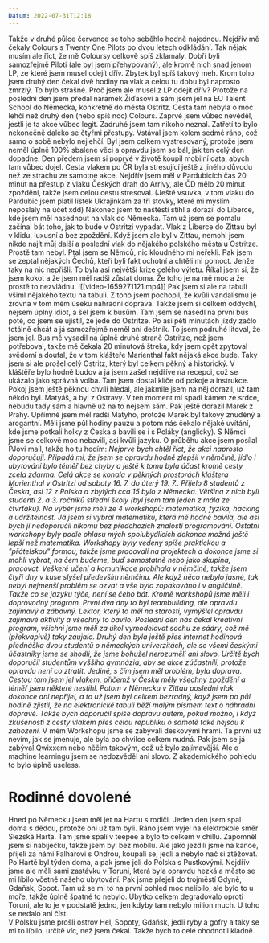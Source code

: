 ```yaml
---
Datum: 2022-07-31T12:18
---
```

Takže v druhé půlce července se toho seběhlo hodně najednou. Nejdřív mě čekaly Colours s Twenty One Pilots po dvou letech odkládání. Tak nějak musím ale říct, že mě Coloursy celkově spíš zklamaly. Dobří byli samozřejmě Piloti (ale byl jsem přehypovaný), ale kromě nich snad jenom LP, ze které jsem musel odejít dřív. Zbytek byl spíš takový meh. Krom toho jsem druhý den čekal dvě hodiny na vlak a celou tu dobu byl naprosto zmrzlý. To bylo strašné.
Proč jsem ale musel z LP odejít dřív? Protože na poslední den jsem předal náramek Žiďasovi a sám jsem jel na EU Talent School do Německa, konkrétně do města Ostritz. Cesta tam nebyla o moc lehčí než druhý den (nebo spíš noc) Colours. Zaprvé jsem vůbec nevěděl, jestli je ta akce vůbec legit. Zadruhé jsem tam nikoho neznal. Zatřetí to bylo nekonečně daleko se čtyřmi přestupy.
Vstával jsem kolem sedmé ráno, což samo o sobě nebylo nejlehčí. Byl jsem celkem vystresovaný, protože jsem neměl úplně 100% sbalené věci a opravdu jsem se bál, jak ten celý den dopadne. Den předem jsem si poprvé v životě koupil mobilní data, abych tam vůbec dojel. Cesta vlakem po ČR byla stresující ještě z jiného důvodu než ze strachu ze samotné akce. Nejdřív jsem měl v Pardubicích čas 20 minut na přestup z vlaku Českých drah do Arrivy, ale ČD mělo 20 minut zpoždění, takže jsem celou cestu stresoval. (Ještě vsuvka, v tom vlaku do Pardubic jsem platil lístek Ukrajinkám za tři stovky, které mi myslím neposlaly na účet xdd) Nakonec jsem to naštěstí stihl a dorazil do Liberce, kde jsem měl nasednout na vlak do Německa. Tam už jsem se pomalu začínal bát toho, jak to bude v Ostritzi vypadat. Vlak z Liberce do Zittau byl v klidu, luxusní a bez zpoždění. Když jsem ale byl v Zittau, nemohl jsem nikde najít můj další a poslední vlak do nějakého polského města u Ostritze. Prostě tam nebyl. Ptal jsem se Němců, nic kloudného mi neřekli. Pak jsem se zeptal nějakých Čechů, kteří byli fakt ochotní a chtěli mi pomoct. Jenže taky na nic nepřišli. To byla asi největší krize celého výletu. Říkal jsem si, že jsem kokot a že jsem měl radši zůstat doma. Že toho je na mě moc a že prostě to nezvládnu.
![[video-1659271121.mp4]]
Pak jsem si ale na tabuli všiml nějakého textu na tabuli. Z toho jsem pochopil, že kvůli vandalismu je zrovna v tom mém úseku náhradní doprava. Takže jsem si celkem oddychl, nejsem úplný idiot, a šel jsem k busům. Tam jsem se nasedl na první bus poté, co jsem se ujistil, že jede do Ostritze. Po asi pěti minutách jízdy začlo totálně chcát a já samozřejmě neměl ani deštník. To jsem podruhé litoval, že jsem jel. Bus mě vysadil na úplně druhé straně Ostritze, než jsem potřeboval, takže mě čekala 20 minutová štreka, kdy jsem opět zpytoval svědomí a doufal, že v tom klášteře Marienthal fakt nějaká akce bude. Taky jsem si ale prošel celý Ostritz, který byl celkem pěkný a historický.
V kláštěře bylo hodně budov a já jsem zašel nejdříve na recepci, což se ukázalo jako správná volba. Tam jsem dostal klíče od pokoje a instrukce. Pokoj jsem ještě pěknou chvíli hledal, ale jakmile jsem na něj dorazil, už tam někdo byl. Matyáš, a byl z Ostravy. V ten moment mi spadl kámen ze srdce, nebudu tady sám a hlavně už na to nejsem sám. Pak ještě dorazil Marek z Prahy. Upřímně jsem měl radši Matyho, protože Marek byl takový znuděný a arogantní.
Měli jsme půl hodiny pauzu a potom nás čekalo nějaké uvítání, kde jsme potkali holky z Česka a bavili se i s Poláky (anglicky). S Němci jsme se celkově moc nebavili, asi kvůli jazyku. O průběhu akce jsem posílal PJovi mail, takže ho tu hodím:
_Nejprve bych chtěl říct, že akci naprosto doporučuji. Připadá mi, že jsem se opravdu hodně zlepšil v němčině, jídlo i ubytování bylo téměř bez chyby a ještě k tomu byla účast kromě cesty zcela zdarma. Celá akce se konala v pěkných prostorách kláštera Marienthal v Ostritzi od soboty 16. 7. do úterý 19. 7.. Přijelo 8 studentů z Česka, asi 12 z Polska a zbylých cca 15 bylo z Německa. Většina z nich byli studenti 2. a 3. ročníků střední školy (byl jsem tam jeden z mála ze čtvrťáku). Na výběr jsme měli ze 4 workshopů: matematika, fyzika, hacking a udržitelnost. Já jsem si vybral matematiku, která mě hodně bavila, ale asi bych ji nedoporučil nikomu bez předchozích znalostí programování. Ostatní workshopy byly podle ohlasu mých spolubydlících dokonce možná ještě lepší než matematika. Workshopy byly vedeny spíše praktickou a "přátelskou" formou, takže jsme pracovali na projektech a dokonce jsme si mohli vybrat, na čem budeme, buď samostatně nebo jako skupina, pracovat. Veškeré učení a komunikace probíhala v němčině, takže jsem čtyři dny v kuse slyšel především němčinu. Ale když něco nebylo jasné, tak nebyl nejmenší problém se ozvat a vše bylo zopakováno i v angličtině. Takže co se jazyku týče, není se čeho bát. Kromě workshopů jsme měli i doprovodný program. První dva dny to byl teambuilding, ale opravdu zajímavý a zábavný. Lektor, který to měl na starosti, vymýšlel opravdu zajímavé aktivity a všechny to bavilo. Poslední den nás čekal kreativní program, všichni jsme měli za úkol vymodelovat sochu ze sádry, což mě (překvapivě) taky zaujalo. Druhý den byla ještě přes internet hodinová přednáška dvou studentů o německých univerzitách, ale se všemi českými účastníky jsme se shodli, že jsme bohužel nerozuměli ani slovo._
_Určitě bych doporučil studentům vyššího gymnázia, aby se akce zúčastnili, protože opravdu není co ztratit. Jediné, s čím jsem měl problém, byla doprava. Cestou tam jsem jel vlakem, přičemž v Česku měly všechny zpoždění a téměř jsem některé nestihl. Potom v Německu v Zittau poslední vlak dokonce ani nepřijel, a to už jsem byl celkem bezradný, když jsem po půl hodině zjistil, že na elektronické tabuli běží malým písmem text o náhradní dopravě. Takže bych doporučil spíše dopravu autem, pokud možno, i když zkušenosti z cesty vlakem přes celou republiku o samotě také nejsou k zahození._
V mém Workshopu jsme se zabývali deskovými hrami. Ta první už nevím, jak se jmenuje, ale byla po chvilce celkem nudná. Pak jsem se já zabýval Qwixxem nebo něčím takovým, což už bylo zajímavější. Ale o machine learningu jsem se nedozvěděl ani slovo. Z akademického pohledu to bylo úplně useless.
# Rodinné dovolené
Hned po Německu jsem měl jet na Hartu s rodiči. Jeden den jsem spal doma s dědou, protože oni už tam byli. Ráno jsem vyjel na elektrokole směr Slezská Harta. Tam jsme spali v teepee a bylo to celkem v chillu. Zapomněl jsem si nabíječku, takže jsem byl bez mobilu. Ale jako jezdili jsme na kanoe, přijeli za námi Falharovi s Ondrou, koupali se, jedli a nebylo nač si ztěžovat.
Po Hartě byl týden doma, a pak jsme jeli do Polska s Pustkovými. Nejdřív jsme ale měli sami zastávku v Toruni, která byla opravdu hezká a město se mi líbilo včetně našeho ubytování. Pak jsme přejeli do trojměstí Gdyně, Gdaňsk, Sopot. Tam už se mi to na první pohled moc nelíbilo, ale bylo to u moře, takže úplně špatné to nebylo. Ubytko celkem degradovalo oproti Toruni, ale to je v podstatě jedno, jen kdyby tam nebylo milion much. U toho se nedalo ani číst.  
V Polsku jsme prošli ostrov Hel, Sopoty, Gdaňsk, jedli ryby a gofry a taky se mi to líbilo, určitě víc, než jsem čekal. Takže bych to celé ohodnotil kladně.